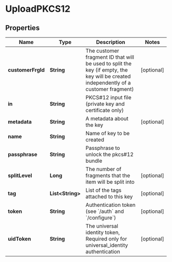

# UploadPKCS12

## Properties

Name | Type | Description | Notes
------------ | ------------- | ------------- | -------------
**customerFrgId** | **String** | The customer fragment ID that will be used to split the key (if empty, the key will be created independently of a customer fragment) |  [optional]
**in** | **String** | PKCS#12 input file (private key and certificate only) | 
**metadata** | **String** | A metadata about the key |  [optional]
**name** | **String** | Name of key to be created | 
**passphrase** | **String** | Passphrase to unlock the pkcs#12 bundle | 
**splitLevel** | **Long** | The number of fragments that the item will be split into |  [optional]
**tag** | **List&lt;String&gt;** | List of the tags attached to this key |  [optional]
**token** | **String** | Authentication token (see &#x60;/auth&#x60; and &#x60;/configure&#x60;) |  [optional]
**uidToken** | **String** | The universal identity token, Required only for universal_identity authentication |  [optional]



